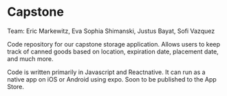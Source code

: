 # Capstone
Team: Eric Markewitz, Eva Sophia Shimanski, Justus Bayat, Sofi Vazquez


Code repository for our capstone storage application. Allows users to keep track of canned goods based on location, expiration date, placement date, and much more. 

Code is written primarily in Javascript and Reactnative. It can run as a native app on iOS or Android using expo. Soon to be published to the App Store.
